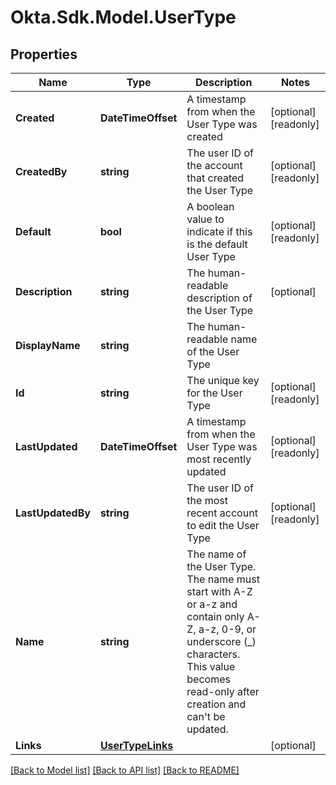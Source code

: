 # Okta.Sdk.Model.UserType

## Properties

Name | Type | Description | Notes
------------ | ------------- | ------------- | -------------
**Created** | **DateTimeOffset** | A timestamp from when the User Type was created | [optional] [readonly] 
**CreatedBy** | **string** | The user ID of the account that created the User Type | [optional] [readonly] 
**Default** | **bool** | A boolean value to indicate if this is the default User Type | [optional] [readonly] 
**Description** | **string** | The human-readable description of the User Type | [optional] 
**DisplayName** | **string** | The human-readable name of the User Type | 
**Id** | **string** | The unique key for the User Type | [optional] [readonly] 
**LastUpdated** | **DateTimeOffset** | A timestamp from when the User Type was most recently updated | [optional] [readonly] 
**LastUpdatedBy** | **string** | The user ID of the most recent account to edit the User Type | [optional] [readonly] 
**Name** | **string** | The name of the User Type. The name must start with A-Z or a-z and contain only A-Z, a-z, 0-9, or underscore (_) characters.   This value becomes read-only after creation and can&#39;t be updated. | 
**Links** | [**UserTypeLinks**](UserTypeLinks.md) |  | [optional] 

[[Back to Model list]](../README.md#documentation-for-models) [[Back to API list]](../README.md#documentation-for-api-endpoints) [[Back to README]](../README.md)

